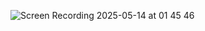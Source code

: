 ![Screen Recording 2025-05-14 at 01 45 46](https://github.com/user-attachments/assets/a226c5e8-5c90-426a-a6c2-7d21e42dc11d)
